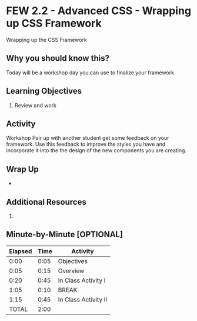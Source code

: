 # FEW 2.2 - Advanced CSS - Wrapping up CSS Framework

Wrapping up the CSS Framework

## Why you should know this?

Today will be a workshop day you can use to finalize your framework. 

## Learning Objectives 

1. Review and work

## Activity 

Workshop Pair up with another student get some feedback on your framework. Use this feedback to improve the styles you have and incorporate it into the the design of the new components you are creating. 

## Wrap Up

- 

## Additional Resources

1. 

## Minute-by-Minute [OPTIONAL]

| **Elapsed** | **Time**  | **Activity**              |
| ----------- | --------- | ------------------------- |
| 0:00        | 0:05      | Objectives                |
| 0:05        | 0:15      | Overview                  |
| 0:20        | 0:45      | In Class Activity I       |
| 1:05        | 0:10      | BREAK                     |
| 1:15        | 0:45      | In Class Activity II      |
| TOTAL       | 2:00      |                           |
